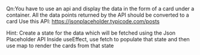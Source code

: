  Qn:You have to use an api and display the data in the form of a card under a container. All the data points returned by the API should be converted to a card
Use this API: https://jsonplaceholder.typicode.com/posts

Hint: 
Create a state for the data which will be fetched using the Json Placeholder API
Inside useEffect, use fetch to populate that state and then use map to render the cards from that state